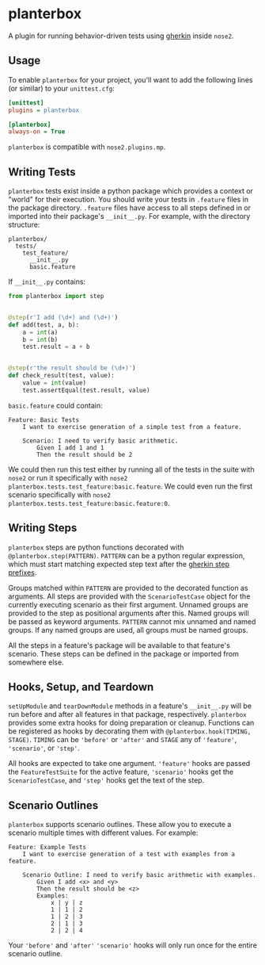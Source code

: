 # planterbox
A plugin for running behavior-driven tests using [gherkin](https://github.com/cucumber/cucumber/wiki/Gherkin) inside `nose2`.

## Usage

To enable `planterbox` for your project, you'll want to add the following lines (or similar) to your `unittest.cfg`:

```ini
[unittest]
plugins = planterbox

[planterbox]
always-on = True
```

`planterbox` is compatible with `nose2.plugins.mp`.

## Writing Tests

`planterbox` tests exist inside a python package which provides a context or "world" for their execution.
You should write your tests in `.feature` files in the package directory.
`.feature` files have access to all steps defined in or imported into their package's `__init__.py`.
For example, with the directory structure:

```
planterbox/
  tests/
    test_feature/
      __init__.py
      basic.feature
```

If `__init__.py` contains:

```python
from planterbox import step


@step(r'I add (\d+) and (\d+)')
def add(test, a, b):
    a = int(a)
    b = int(b)
    test.result = a + b


@step(r'the result should be (\d+)')
def check_result(test, value):
    value = int(value)
    test.assertEqual(test.result, value)
```

`basic.feature` could contain:

```gherkin
Feature: Basic Tests
    I want to exercise generation of a simple test from a feature.

    Scenario: I need to verify basic arithmetic.
        Given I add 1 and 1
        Then the result should be 2
```

We could then run this test either by running all of the tests in the suite with `nose2` or run it specifically with `nose2 planterbox.tests.test_feature:basic.feature`.
We could even run the first scenario specifically with `nose2 planterbox.tests.test_feature:basic.feature:0`.

## Writing Steps

`planterbox` steps are python functions decorated with `@planterbox.step(PATTERN)`.
`PATTERN` can be a python regular expression, which must start matching expected step text after the [gherkin step prefixes](https://github.com/cucumber/cucumber/wiki/Given-When-Then).

Groups matched within `PATTERN` are provided to the decorated function as arguments.
All steps are provided with the `ScenarioTestCase` object for the currently executing scenario as their first argument.
Unnamed groups are provided to the step as positional arguments after this.
Named groups will be passed as keyword arguments.
`PATTERN` cannot mix unnamed and named groups.
If any named groups are used, all groups must be named groups.

All the steps in a feature's package will be available to that feature's scenario.
These steps can be defined in the package or imported from somewhere else.

## Hooks, Setup, and Teardown

`setUpModule` and `tearDownModule` methods in a feature's `__init__.py` will be run before and after all features in that package, respectively.
`planterbox` provides some extra hooks for doing preparation or cleanup.
Functions can be registered as hooks by decorating them with `@planterbox.hook(TIMING, STAGE)`.
`TIMING` can be `'before'` or `'after'` and `STAGE` any of `'feature'`, `'scenario'`, or `'step'`.

All hooks are expected to take one argument.
`'feature'` hooks are passed the `FeatureTestSuite` for the active feature,
`'scenario'` hooks get the `ScenarioTestCase`,
and `'step'` hooks get the text of the step.

## Scenario Outlines

`planterbox` supports scenario outlines.
These allow you to execute a scenario multiple times with different values.
For example:

```gherkin
Feature: Example Tests
    I want to exercise generation of a test with examples from a feature.

    Scenario Outline: I need to verify basic arithmetic with examples.
        Given I add <x> and <y>
        Then the result should be <z>
        Examples:
            x | y | z
            1 | 1 | 2
            1 | 2 | 3
            2 | 1 | 3
            2 | 2 | 4
```

Your `'before'` and `'after'` `'scenario'` hooks will only run once for the entire scenario outline.
